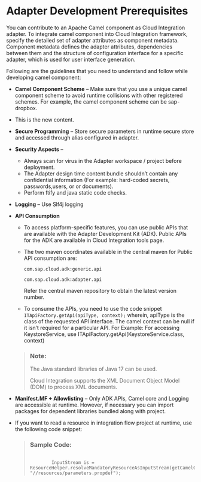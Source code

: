 <!-- loio5638d4a57a7a45e8aac90b95cc3f8521 -->

# Adapter Development Prerequisites

You can contribute to an Apache Camel component as Cloud Integration adapter. To integrate camel component into Cloud Integration framework, specify the detailed set of adapter attributes as component metadata. Component metadata defines the adapter attributes, dependencies between them and the structure of configuration interface for a specific adapter, which is used for user interface generation.

Following are the guidelines that you need to understand and follow while developing camel component:

-   **Camel Component Scheme** – Make sure that you use a unique camel component scheme to avoid runtime collisions with other registered schemes. For example, the camel component scheme can be sap-dropbox.

-   This is the new content.
-   **Secure Programming** – Store secure parameters in runtime secure store and accessed through alias configured in adapter.
-   **Security Aspects** –

    -   Always scan for virus in the Adapter workspace / project before deployment.
    -   The Adapter design time content bundle shouldn’t contain any confidential information \(For example: hard-coded secrets, passwords,users, or or documents\).
    -   Perform ftify and java static code checks.

-   **Logging** – Use Slf4j logging

-   **API Consumption** 

    -   To access platform-specific features, you can use public APIs that are available with the Adapter Development Kit \(ADK\). Public APIs for the ADK are available in Cloud Integration tools page.
    -   The two maven coordinates available in the central maven for Public API consumption are:

        `com.sap.cloud.adk:generic.api`

        `com.sap.cloud.adk:adapter.api`

        Refer the central maven repository to obtain the latest version number.

    -   To consume the APIs, you need to use the code snippet `ITApiFactory.getApi(apiType, context);` wherein, apiType is the class of the requested API interface. The camel context can be null if it isn’t required for a particular API. For Example: For accessing KeystoreService, use ITApiFactory.getApi\(KeystoreService.class, context\)

    > ### Note:  
    > The Java standard libraries of Java 17 can be used.
    > 
    > Cloud Integration supports the XML Document Object Model \(DOM\) to process XML documents.

-   **Manifest.MF + Allowlisting** – Only ADK APIs, Camel core and Logging are accessible at runtime. However, if necessary you can import packages for dependent libraries bundled along with project.

-   If you want to read a resource in integration flow project at runtime, use the following code snippet:

    > ### Sample Code:  
    > ```
    > 
    >         InputStream is = ResourceHelper.resolveMandatoryResourceAsInputStream(getCamelContext().getClassResolver(), "//resources/parameters.propdef");
    > 
    > ```


